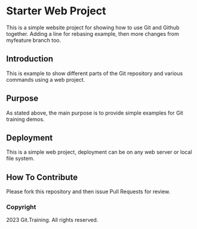 # Starter Web Project
This is a simple website project for showing how to use Git and Github together. Adding a line for rebasing example, then more changes from myfeature branch too.

## Introduction
This is example to show different parts of the Git repository and various commands using a web project.

## Purpose
As stated above, the main purpose is to provide simple examples for Git training demos.

## Deployment
This is a simple web project, deployment can be on any web server or local file system.

## How To Contribute
Please fork this repository and then issue Pull Requests for review.

### Copyright
2023 Git.Training. All rights reserved.